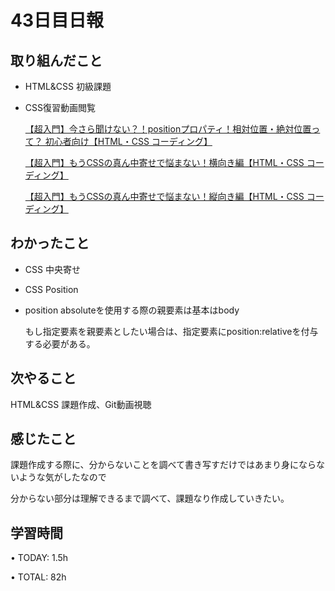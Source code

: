 # 43日目日報

## 取り組んだこと
- HTML&CSS 初級課題

- CSS復習動画閲覧
  
  [【超入門】今さら聞けない？！positionプロパティ！相対位置・絶対位置って？ 初心者向け【HTML・CSS コーディング】](https://www.youtube.com/watch?v=_xRttNIGusQ)
  
  [【超入門】もうCSSの真ん中寄せで悩まない！横向き編【HTML・CSS コーディング】](https://www.youtube.com/watch?v=v4UbH2jqbgg)
  
  [【超入門】もうCSSの真ん中寄せで悩まない！縦向き編【HTML・CSS コーディング】](https://www.youtube.com/watch?v=FjJMlqj2_Qo&t=665s)

## わかったこと
- CSS 中央寄せ

- CSS Position

- position absoluteを使用する際の親要素は基本はbody

  もし指定要素を親要素としたい場合は、指定要素にposition:relativeを付与する必要がある。

## 次やること
HTML&CSS 課題作成、Git動画視聴

## 感じたこと
課題作成する際に、分からないことを調べて書き写すだけではあまり身にならないような気がしたなので

分からない部分は理解できるまで調べて、課題なり作成していきたい。

## 学習時間
• TODAY: 1.5h

• TOTAL: 82h
